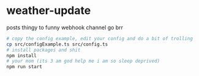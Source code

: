 # weather-update

posts thingy to funny webhook channel go brr

```bash
# copy the config example, edit your config and do a bit of trolling
cp src/configExample.ts src/config.ts
# install packages and shit
npm install
# your mom (its 3 am god help me i am so sleep deprived)
npm run start
```

